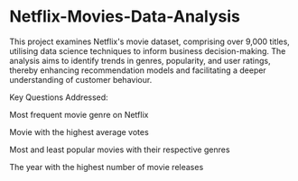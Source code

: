 # Netflix-Movies-Data-Analysis

This project examines Netflix's movie dataset, comprising over 9,000 titles, utilising data science techniques to inform business decision-making. The analysis aims to identify trends in genres, popularity, and user ratings, thereby enhancing recommendation models and facilitating a deeper understanding of customer behaviour.

Key Questions Addressed:

  Most frequent movie genre on Netflix

  Movie with the highest average votes

  Most and least popular movies with their respective genres

  The year with the highest number of movie releases

